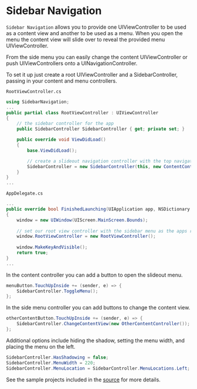 Sidebar Navigation
============================

`Sidebar Navigation` allows you to provide one UIViewController to be used as a content view
and another to be used as a menu. When you open the menu the content view will slide over
to reveal the provided menu UIViewController.

From the side menu you can easily change the content UIViewController or push UIViewControllers
onto a UINavigationController.

To set it up just create a root UIViewController and a SidebarController, passing in your 
content and menu controllers.

`RootViewController.cs`
```csharp
using SidebarNavigation;
...
public partial class RootViewController : UIViewController
{
	// the sidebar controller for the app
	public SidebarController SidebarController { get; private set; }

	public override void ViewDidLoad()
	{
		base.ViewDidLoad();

		// create a slideout navigation controller with the top navigation controller and the menu view controller
		SidebarController = new SidebarController(this, new ContentController(), new SideMenuController());
	}
}
...
```

`AppDelegate.cs`
```csharp
...
public override bool FinishedLaunching(UIApplication app, NSDictionary options)
{
	window = new UIWindow(UIScreen.MainScreen.Bounds);
	
	// set our root view controller with the sidebar menu as the apps root view controller
	window.RootViewController = new RootViewController();
	
	window.MakeKeyAndVisible();
	return true;
}
...
```

In the content controller you can add a button to open the slideout menu.

```csharp
menuButton.TouchUpInside += (sender, e) => {
	SidebarController.ToggleMenu();
};
```

In the side menu controller you can add buttons to change the content view.

```csharp
otherContentButton.TouchUpInside += (sender, e) => {
	SidebarController.ChangeContentView(new OtherContentController());
};
```

Additional options include hiding the shadow, setting the menu width, and placing the menu 
on the left.

```csharp
SidebarController.HasShadowing = false;
SidebarController.MenuWidth = 220;
SidebarController.MenuLocation = SidebarController.MenuLocations.Left;
```

See the sample projects included in the [source](https://github.com/jdehlin/Xamarin-Sidebar) for more details.